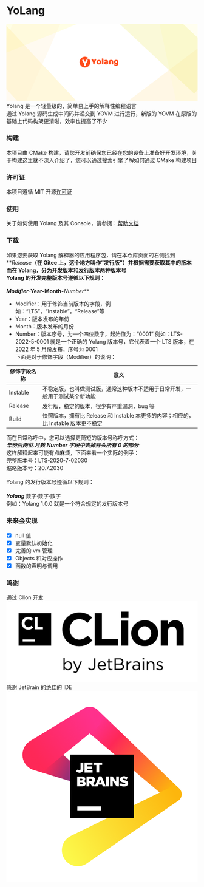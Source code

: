 # YoLang

![yopic.png](yopic.png)
Yolang 是一个轻量级的，简单易上手的解释性编程语言 <br>
通过 Yolang 源码生成中间码并递交到 YOVM 进行运行，新版的 YOVM 在原版的基础上代码构架更清晰，效率也提高了不少

### 构建

本项目由 CMake 构建，请您开发前确保您已经在您的设备上准备好开发环境，关于构建这里就不深入介绍了，您可以通过搜索引擎了解如何通过 CMake 构建项目

### 许可证

本项目遵循 MIT 开源[许可证](LICENSE)

### 使用

关于如何使用 Yolang 及其 Console，请参阅：[帮助文档](docs/usehelp.md)

### 下载

如果您要获取 Yolang 解释器的应用程序包，请在本仓库页面的右侧找到**_Release_**（在 Gitee 上，这个地方叫作“发行版”）并根据需要获取其中的版本 <br>
而在 Yolang，分为开发版本和发行版本两种版本号 <br>
Yolang 的开发完整版本号遵循以下规则： <br>
<br>
**_Modifier_**-**Year**-**Month**-**_Number_**

-   Modifier：用于修饰当前版本的字段，例如：“LTS”，“Instable”，“Release”等
-   Year：版本发布的年份
-   Month：版本发布的月份
-   Number：版本序号，为一个四位数字，起始值为：“0001”
    例如：LTS-2022-5-0001 就是一个正确的 Yolang 版本号，它代表着一个 LTS 版本，在 2022 年 5 月份发布，序号为 0001 <br>
    下面是对于修饰字段（Modifier）的说明：

| 修饰字段名称 | 意义                                                                                |
| ------------ | ----------------------------------------------------------------------------------- |
| Instable     | 不稳定版，也叫做测试版，通常这种版本不适用于日常开发，一般用于测试某个新功能        |
| Release      | 发行版，稳定的版本，很少有严重漏洞，bug 等                                          |
| Build        | 快照版本，拥有比 Release 和 Instable 本更多的内容；相应的，比 Instable 版本更不稳定 |

而在日常称呼中，您可以选择更简短的版本号称呼方式： <br>
**_年份后两位_**.**_月数_**.**_Number 字段中去掉开头所有 0 的部分_** <br>
这样解释起来可能有点麻烦，下面来看一个实际的例子： <br>
完整版本号：LTS-2020-7-02030 <br>
缩略版本号：20.7.2030 <br>
<br>
Yolang 的发行版本号遵循以下规则： <br>
<br>
**_Yolang_** 数字·数字·数字 <br>
例如：Yolang 1.0.0 就是一个符合规定的发行版本号 <br>

### 未来会实现

-   [x] null 值
-   [x] 变量默认初始化
-   [x] 完善的 vm 管理
-   [x] Objects 和对应操作
-   [x] 函数的声明与调用

### 鸣谢

通过 Clion 开发 ![clion.png](clion.png) <br>
感谢 JetBrain 的绝佳的 IDE ![jb.png](jb.png)
